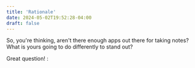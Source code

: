 ```yaml
---
title: 'Rationale'
date: 2024-05-02T19:52:28-04:00
draft: false
---
```


So, you're thinking, aren't there enough apps out there for taking notes? What
is yours going to do differently to stand out?

Great question!
:

